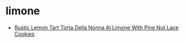 # limone

 * [Rustic Lemon Tart Torta Della Nonna Al Limone With Pine Nut Lace Cookies](../index/r/rustic-lemon-tart-torta-della-nonna-al-limone-with-pine-nut-lace-cookies.json)
